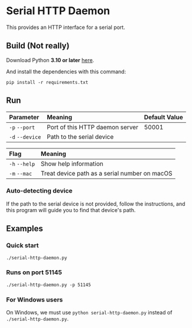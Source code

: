 # Serial HTTP Daemon

This provides an HTTP interface for a serial port.

## Build (Not really)

Download Python **3.10 or later** [here](https://www.python.org).

And install the dependencies with this command:

```shell
pip install -r requirements.txt
```

## Run

| Parameter       | Meaning                         | Default Value |
|:----------------|:--------------------------------|:--------------|
| `-p` `--port`   | Port of this HTTP daemon server | 50001         |
| `-d` `--device` | Path to the serial device       |               |

| Flag          | Meaning                                       |
|:--------------|:----------------------------------------------|
| `-h` `--help` | Show help information                         |
| `-m` `--mac`  | Treat device path as a serial number on macOS |

### Auto-detecting device

If the path to the serial device is not provided, follow the instructions,
and this program will guide you to find that device's path.

## Examples

### Quick start

```shell
./serial-http-daemon.py
```

### Runs on port 51145

```shell
./serial-http-daemon.py -p 51145
```

### For Windows users

On Windows, we must use `python serial-http-daemon.py` instead of `./serial-http-daemon.py`.
